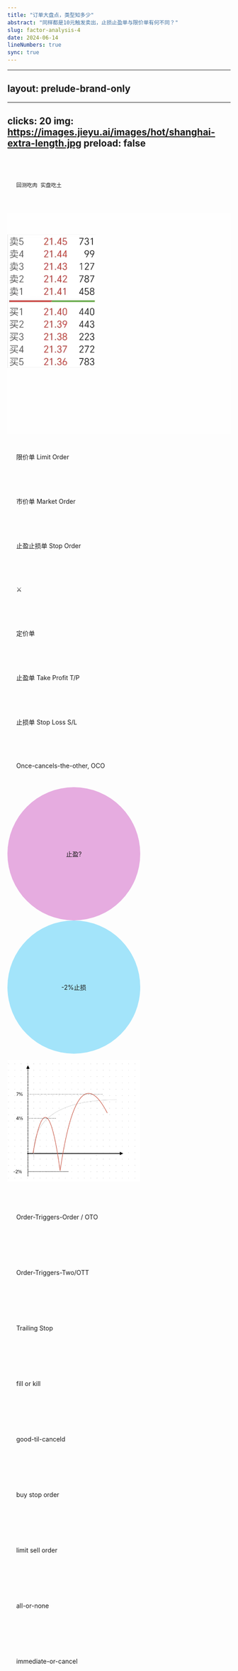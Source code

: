 ```yaml
---
title: "订单大盘点，类型知多少"
abstract: "同样都是10元触发卖出，止损止盈单与限价单有何不同？"
slug: factor-analysis-4
date: 2024-06-14
lineNumbers: true
sync: true
---
```



---
layout: prelude-brand-only
---

<!--量化风云，量化人的视听杂志-->

---
clicks: 20
img: https://images.jieyu.ai/images/hot/shanghai-extra-length.jpg
preload: false
---

<style scoped>
.capsule {
    background-image: url("https://images.jieyu.ai/images/hot/blue-purple-gradient.jpg");
    background-size: cover;
    padding: 40px 40px 40px 20px;
    border-radius: 200px;
}

.whiteboard {
    width: 100%;
    height: 400px;
    background: rgba(255,255,255, 0.4);
    padding: 50px 0;
}
</style>

<div v-motion class="abs capsule text-center"
    :click-1="{scale:0.8, opacity:1}"
    :click-2="{scale:0}"
    :enter="{scale:0, opacity:0}">

    回测吃肉 实盘吃土
</div>

<Meme :at=1 left="350px" name="so-broken"/>

<div v-motion class="abs text-center whiteboard"
    :click-2="{scale:1, y:400}"
    :click-4="{scale:0}"
    :enter="{scale:0}">

<img src="order.jpg" style="height:300px;width:200px"/>

</div>

<div v-motion class="abs capsule text-center"
    :click-2="{scale:0.8}"
    :click-3="{scale:0}"
    :enter="{scale:0}">
    限价单 Limit Order
</div>


<div v-motion class="abs capsule text-center"
    :click-3="{scale:0.8}"
    :click-4="{scale:0}"
    :enter="{scale:0}">
    市价单 Market Order
</div>

<div v-motion class="abs capsule text-center"
    :click-4="{scale:0.8}"
    :click-5="{scale: 0.6, y:-100, opacity:1}"
    :click-6="{scale:0, opacity:0}"
    :enter="{scale:0}">
    止盈止损单 Stop Order
</div>

<div v-motion class="abs capsule text-center"
    :click-4="{scale: 0.6, y:200, opacity:1}"
    :click-5="{scale:0, opacity:0}"
    :enter="{scale:0}">
    ⚔️
</div>

<div v-motion class="abs capsule text-center"
    :click-4="{scale: 0.8, y:400, opacity:1}"
    :click-5="{scale:0, opacity:0}"
    :enter="{scale:0}">
    定价单
</div>

<div v-motion class="abs capsule text-center"
    :click-5="{scale:0.4, x: -200, y:200, fontSize: '8vw', opacity:1}"
    :click-6="{scale:0, opacity: 0}"
    :enter="{scale:0}">
    止盈单 Take Profit T/P
</div>

<div v-motion class="abs capsule text-center"
    :click-5="{scale:0.4, x:200, y:200, fontSize: '8vw', opacity:1}"
    :click-6="{scale:0, opacity: 0}"
    :enter="{scale:0}">
    止损单 Stop Loss S/L
</div>


<div v-motion class="abs capsule text-center"
    :click-6="{scale:0.8, y:200}"
    :click-10="{scale:0}"
    :click-7="{y:-50}"
    :enter="{scale:0}">
    Once-cancels-the-other, OCO
</div>

<div v-motion class="abs text-center"
    style="width: 300px;height: 300px; background: rgba(225,153,218, 0.8); border-radius:50%; display:flex;justify-content:center; align-items:center"
    :click-6="{scale:0.8,x:150, y:400}"
    :click-7="{x:50, scale:0.4,fontSize:'8vw'}"
    :click-8="{scale:0}"
    :click-9="{scale:0.4}"
    :click-10="{scale:0}"
    :enter="{scale:0}">
    
止盈?
</div>

<div v-motion class="abs text-center"
    style="width: 300px;height: 300px; background: rgba(142,223,251, 0.8); border-radius:50%; display:flex;justify-content:center; align-items:center"
    :click-6="{scale:0.8,x:600, y:400}"
    :click-9="{scale:0}"
    :click-7="{x:740, scale:0.4,fontSize:'8vw'}"
    :enter="{scale:0}">
    
-2%止损
</div>

<div v-motion class="abs text-center"
    style="box-shadow:0,3px 5px black; width: 300px"
    :click-7="{scale:1.8, x:400, y:400}"
    :click-10="{scale:0}"
    :enter="{scale:0,y:1000}">
    
![](trend.jpg)
</div>

<div v-motion class="abs text-center capsule"
    :click-10="{scale:1,fontSize:'6vw'}"
    :click-11="{scale:0.8, y: 200}"
    :click-12="{scale:0.6,y:400}"
    :click-13="{scale:0.4,y:600}"
    :click-14="{scale:0.4,x:-250,y:350,fontSize:'8vw'}"
    :enter="{scale:0}">
    
Order-Triggers-Order / OTO
</div>

<div v-motion class="abs text-center capsule"
    :click-11="{scale:1}"
    :click-12="{scale:0.8,y:200}"
    :click-13="{scale:0.6,y:400}"
    :click-14="{scale:0.4,x:-250,y:650,fontSize:'10vw'}"
    :enter="{scale:0}">
    
Order-Triggers-Two/OTT
</div>

<div v-motion class="abs text-center capsule"
    :click-12="{scale:1}"
    :click-13="{scale:0.8,y:200}"
    :click-14="{scale:0.4,x:-250,y:50,fontSize:'10vw'}"
    :enter="{scale:0}">
    
Trailing Stop
</div>

<div v-motion class="abs text-center capsule"
    :click-14="{scale:0.4,x:50,y:150,fontSize:'10vw'}"
    :enter="{scale:0}">
    
fill or kill
</div>

<div v-motion class="abs text-center capsule"
    :click-14="{scale:0.4,x:250,y:350,fontSize:'10vw'}"
    :enter="{scale:0}">
    
good-til-canceld
</div>

<div v-motion class="abs text-center capsule"
    :click-14="{scale:0.4,x:50,y:450,fontSize:'10vw'}"
    :enter="{scale:0}">
    
buy stop order
</div>

<div v-motion class="abs text-center capsule"
    :click-14="{scale:0.4,x:0,y:550,fontSize:'10vw'}"
    :enter="{scale:0}">
    
limit sell order
</div>

<div v-motion class="abs text-center capsule"
    :click-14="{scale:0.4,x:0,y:250,fontSize:'10vw'}"
    :enter="{scale:0}">
    
all-or-none
</div>

<div v-motion class="abs text-center capsule"
    :click-14="{scale:0.4,x:50,y:0,fontSize:'10vw'}"
    :enter="{scale:0}">
    
immediate-or-cancel
</div>

<Promotion :at=15 left="0" :dur=8 />

<!--
[click]1

回测有自己的局限，有一些订单类型在回测中实现不了。这会导致量化研究员对订单类型关注不多。但如果你不懂不同类型订单的作用，那就等着实盘遭受毒打吧。

我们先看最简单的两种订单类型，限价单和市价单。

[click]2

限价单是指定价格的订单，保证订单以指定价格、或者更好的价格成交。比如，你发出的是一个21.4元的委买限价单，则可能以21.4、或者更低的价格完成买入，但决不会高于21.4。反之，如果是卖出限价单，则可能以21.4、或者更高的价格成交，但决不会低于21.4。

[click]3

市价单是要求尽快能成交的订单。如果是委买单，则会从图中的卖一价格起，往价格上升的方向匹配委卖单，直到全部委买量匹配上、或者触及涨停价为止。

在集合竞价时，只能打限价单，不能打市价单。市价单会成为废单。

[click]4

接下来介绍称为 Stop Order的订单，中文翻译成止损止盈单。发出这种订单时，需要指定一个触发价格，当现价达到触发价格时，则以市价成交。看起来Stop order与限价单都有指定价格，两者有什么不同呢？

如果是限价8.5元的委卖单，则在当天股价上冲8.5元时，订单被执行，但不一定成交。成交多少，要看在这个价格上，有多少可匹配的委买单。但如果我们发出的是stop order的话，则系统会保证全部成交，只是可能一部分交易发生在价格回落的过程中，也就是可能低于指定价8.5元。

因此，在短线止盈止损中，Stop order就非常重要。它能向我们保证，只要价格曾经到过，就一键清仓。

[click]5

从Stop Order派生出来两种子类型，即take profit，常常缩写成TP和stop loss，常缩写为SL。你在量化回测软件，比如backtrader中，就会常常看到这两个词。

当然，如果你给backtrader提供的数据只有日线的话，那么stop order与限价单在效果上是不会有任何区别的。

[click]6

除了这几种订单之外，还存在一种组合订单，称为Once-cancels-the-other order,通常记作OCO。这种订单通常用来实现日内止盈和止损。

比如，如果你持有若干10元的某支股票，你希望在它上涨7%时卖出止盈，同时，万一发生下跌，则希望在下跌2%时卖出止损。此时就可以下一个OCO订单，即止盈又止损

[click]7

但我们不知道止损和止盈谁先到。在这个图中，-2%先到，所以

[click]8

止损单被执行，止盈单被取消。

[click]9

反之，如果我们的止盈单设置在4%，那么，这一次止盈单先执行，而止损单被同时取消。


在A股，这是普通的交易软件还不支持的一个功能。你可能遇到这样的情况，比如，当天满心期待地下了止盈单，但股票却开盘就往下走，来不及撤销止盈单，就已突破了止损位。但是，如果使用量化系统来交易，一般都会提供OCO订单，并且backtrader也实现了这种订单。


[click]10

除此之外，还有OTO,即一个订单触发另外一个订单。在当主订单被执行时，一个从属订单也被自动创建。比如，你可以在下跌5%处，创建一个买入的主订单，同时为该订单设置10%的止盈。如果主订单成功执行，则创建从属订单。如主订单被撤消，则从属订单也会撤消。

[click]11

基于OSO，还派生出来ott，即主订单执行时，触发另外两个从属订单的创建。两个从属订单一个是止盈，一个是止损。

[click]12

最后介绍一种跟踪订单，Trailing Stop。在A股常常有这样的情况，如果一支个股涨到7%之后，如果能成功封板，那么下跌的概率，差的时候也只有7成。但如果没有封板，那么最后可能变成冲高回落，后续可能还调整一段时间。

Trailing Stop就可以用在这种情况下，帮助我们锁定最大利润。比如，我们可以设置在超过7%的之后，如果继续上涨，则不进行操作，但一旦从高点回落1.5%，马上卖出。这种单就是Trailing Stop。

今天介绍了好几种订单，不过，这远远不是订单类型的全部。

[click]13
还有fill or kill, good-til-canceld, buy stop order, limit sell order, all-or-none, immediate-or-cancel等，就留给大家自己探索吧

这一期的内容就到这里，感谢观看。

做量化人的视听杂志，不用开电脑，轻松学量化
-->
